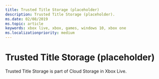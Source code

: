```yaml
---
title: Trusted Title Storage (placeholder)
description: Trusted Title Storage (placeholder).
ms.date: 02/08/2019
ms.topic: article
keywords: xbox live, xbox, games, windows 10, xbox one
ms.localizationpriority: medium
---
```

# Trusted Title Storage (placeholder)

Trusted Title Storage is part of Cloud Storage in Xbox Live.
